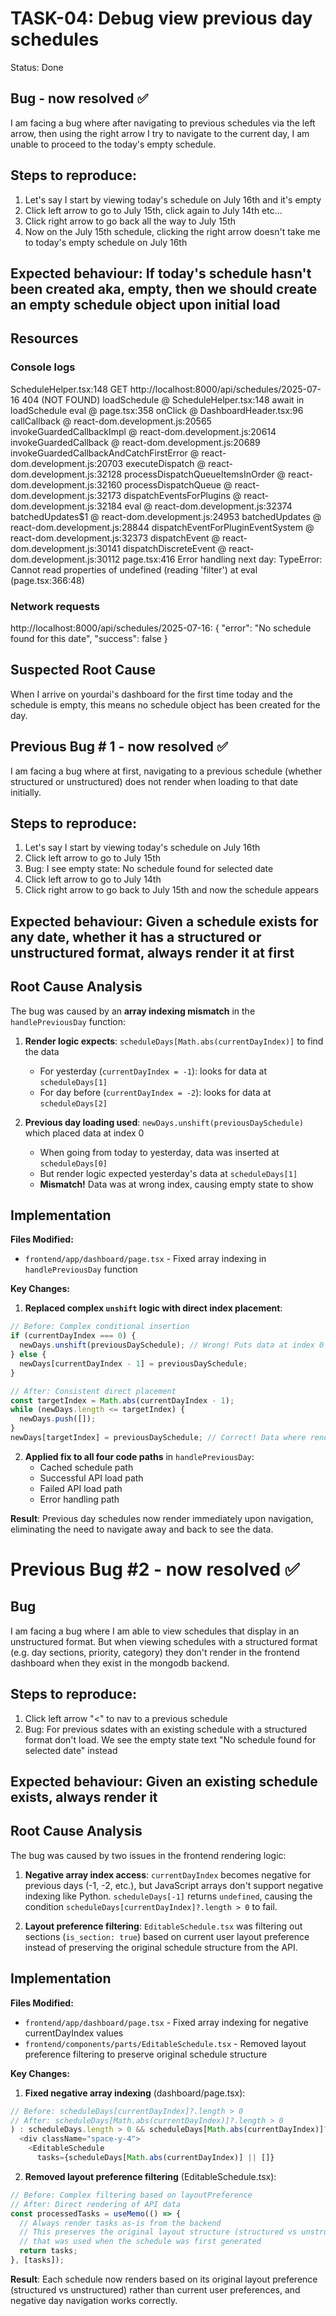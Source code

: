 # TASK-04: Debug view previous day schedules 
Status: Done
## Bug - now resolved ✅
I am facing a bug where after navigating to previous schedules via the left arrow, then using the right arrow I try to navigate to the current day, I am unable to proceed to the today's empty schedule.

## Steps to reproduce:
1. Let's say I start by viewing today's schedule on July 16th and it's empty
2. Click left arrow to go to July 15th, click again to July 14th etc...
3. Click right arrow to go back all the way to July 15th
4. Now on the July 15th schedule, clicking the right arrow doesn't take me to today's empty schedule on July 16th


## Expected behaviour: If today's schedule hasn't been created aka, empty, then we should create an empty schedule object upon initial load

## Resources
### Console logs
ScheduleHelper.tsx:148  GET http://localhost:8000/api/schedules/2025-07-16 404 (NOT FOUND)
loadSchedule @ ScheduleHelper.tsx:148
await in loadSchedule
eval @ page.tsx:358
onClick @ DashboardHeader.tsx:96
callCallback @ react-dom.development.js:20565
invokeGuardedCallbackImpl @ react-dom.development.js:20614
invokeGuardedCallback @ react-dom.development.js:20689
invokeGuardedCallbackAndCatchFirstError @ react-dom.development.js:20703
executeDispatch @ react-dom.development.js:32128
processDispatchQueueItemsInOrder @ react-dom.development.js:32160
processDispatchQueue @ react-dom.development.js:32173
dispatchEventsForPlugins @ react-dom.development.js:32184
eval @ react-dom.development.js:32374
batchedUpdates$1 @ react-dom.development.js:24953
batchedUpdates @ react-dom.development.js:28844
dispatchEventForPluginEventSystem @ react-dom.development.js:32373
dispatchEvent @ react-dom.development.js:30141
dispatchDiscreteEvent @ react-dom.development.js:30112
page.tsx:416 Error handling next day: TypeError: Cannot read properties of undefined (reading 'filter')
    at eval (page.tsx:366:48)

### Network requests
http://localhost:8000/api/schedules/2025-07-16: {
  "error": "No schedule found for this date",
  "success": false
}

## Suspected Root Cause
When I arrive on yourdai's dashboard for the first time today and the schedule is empty, this means no schedule object has been created for the day.


## Previous Bug # 1 - now resolved ✅
I am facing a bug where at first, navigating to a previous schedule (whether structured or unstructured) does not render when loading to that date initially.

## Steps to reproduce:
1. Let's say I start by viewing today's schedule on July 16th
2. Click left arrow to go to July 15th
3. Bug: I see empty state: No schedule found for selected date
4. Click left arrow to go to July 14th
5. Click right arrow to go back to July 15th and now the schedule appears

## Expected behaviour: Given a schedule exists for any date, whether it has a structured or unstructured format, always render it at first

## Root Cause Analysis
The bug was caused by an **array indexing mismatch** in the `handlePreviousDay` function:

1. **Render logic expects**: `scheduleDays[Math.abs(currentDayIndex)]` to find the data
   - For yesterday (`currentDayIndex = -1`): looks for data at `scheduleDays[1]`
   - For day before (`currentDayIndex = -2`): looks for data at `scheduleDays[2]`

2. **Previous day loading used**: `newDays.unshift(previousDaySchedule)` which placed data at index 0
   - When going from today to yesterday, data was inserted at `scheduleDays[0]`
   - But render logic expected yesterday's data at `scheduleDays[1]`
   - **Mismatch!** Data was at wrong index, causing empty state to show

## Implementation
**Files Modified:**
- `frontend/app/dashboard/page.tsx` - Fixed array indexing in `handlePreviousDay` function

**Key Changes:**

1. **Replaced complex `unshift` logic with direct index placement**:
```typescript
// Before: Complex conditional insertion
if (currentDayIndex === 0) {
  newDays.unshift(previousDaySchedule); // Wrong! Puts data at index 0
} else {
  newDays[currentDayIndex - 1] = previousDaySchedule;
}

// After: Consistent direct placement
const targetIndex = Math.abs(currentDayIndex - 1);
while (newDays.length <= targetIndex) {
  newDays.push([]);
}
newDays[targetIndex] = previousDaySchedule; // Correct! Data where render expects it
```

2. **Applied fix to all four code paths** in `handlePreviousDay`:
   - Cached schedule path
   - Successful API load path  
   - Failed API load path
   - Error handling path

**Result**: Previous day schedules now render immediately upon navigation, eliminating the need to navigate away and back to see the data.

# Previous Bug #2 - now resolved ✅
## Bug
I am facing a bug where I am able to view schedules that display in an unstructured format. But when viewing schedules with a structured format (e.g. day sections, priority, category) they don't render in the frontend dashboard when they exist in the mongodb backend.

## Steps to reproduce:
1. Click left arrow "<" to nav to a previous schedule
2. Bug: For previous sdates with an existing schedule with a structured format don't load. We see the empty state text "No schedule found for selected date" instead

## Expected behaviour: Given an existing schedule exists, always render it

## Root Cause Analysis
The bug was caused by two issues in the frontend rendering logic:

1. **Negative array index access**: `currentDayIndex` becomes negative for previous days (-1, -2, etc.), but JavaScript arrays don't support negative indexing like Python. `scheduleDays[-1]` returns `undefined`, causing the condition `scheduleDays[currentDayIndex]?.length > 0` to fail.

2. **Layout preference filtering**: `EditableSchedule.tsx` was filtering out sections (`is_section: true`) based on current user layout preference instead of preserving the original schedule structure from the API.

## Implementation
**Files Modified:**
- `frontend/app/dashboard/page.tsx` - Fixed array indexing for negative currentDayIndex values
- `frontend/components/parts/EditableSchedule.tsx` - Removed layout preference filtering to preserve original schedule structure

**Key Changes:**

1. **Fixed negative array indexing** (dashboard/page.tsx):
```typescript
// Before: scheduleDays[currentDayIndex]?.length > 0
// After: scheduleDays[Math.abs(currentDayIndex)]?.length > 0
) : scheduleDays.length > 0 && scheduleDays[Math.abs(currentDayIndex)]?.length > 0 ? (
  <div className="space-y-4">
    <EditableSchedule
      tasks={scheduleDays[Math.abs(currentDayIndex)] || []}
```

2. **Removed layout preference filtering** (EditableSchedule.tsx):
```typescript
// Before: Complex filtering based on layoutPreference
// After: Direct rendering of API data
const processedTasks = useMemo(() => {
  // Always render tasks as-is from the backend
  // This preserves the original layout structure (structured vs unstructured)
  // that was used when the schedule was first generated
  return tasks;
}, [tasks]);
```

**Result**: Each schedule now renders based on its original layout preference (structured vs unstructured) rather than current user preferences, and negative day navigation works correctly.

